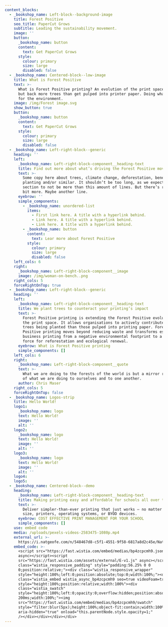 ```yaml
---
content_blocks:
  - _bookshop_name: Left-block--background-image
    title: Forest Positive
    seo_title: PaperCut Grows
    subtitle: Leading the sustainability movement.
    image: ''
    button:
      _bookshop_name: button
      content:
        text: Get PaperCut Grows
      style:
        colour: primary
        size: large
        disabled: false
  - _bookshop_name: Centered-block--low-image
    title: What is Forest Positive
    text: >-
      What is Forest Positive printing? An evolution of the print space, putting
      but back more trees than get pulped into printer paper. Doing what’s right
      for the environment.
    image: /img/Forest image.svg
    show_button: true
    button:
      _bookshop_name: button
      content:
        text: Get PaperCut Grows
      style:
        colour: primary
        size: large
        disabled: false
  - _bookshop_name: Left-right-block--generic
    heading: ''
    left:
      _bookshop_name: Left-right-block-component__heading-text
      title: Find out more about what’s driving the Forest Positive movement
      text: >-
        Some copy here about trees, climate change, deforestation, benefits of
        planting and/or similar. It shouldn’t be too long, as we expect this
        section to not be more than this amount of lines. But there’s room for a
        bit more. Maybe another line.
      eyebrow: ''
      simple_components:
        - _bookshop_name: unordered-list
          items:
            - First link here. A title with a hyperlink behind.
            - Link here. A title with a hyperlink behind.
            - Link here. A title with a hyperlink behind.
        - _bookshop_name: button
          content:
            text: Lear more about Forest Positive
          style:
            colour: primary
            size: large
            disabled: false
    left_cols: 6
    right:
      _bookshop_name: Left-right-block-component__image
      image: /img/woman-on-bench..png
    right_cols: 5
    forceRightOnTop: true
  - _bookshop_name: Left-right-block--generic
    heading: ''
    left:
      _bookshop_name: Left-right-block-component__heading-text
      title: We plant trees to counteract your printing’s impact
      text: >-
        Forest Positive printing is extending the Forest Positive evolution into
        the print space. It allows organisations to actively contribute to more
        trees being planted than those pulped into printing paper. Forest
        Positive printing moves beyond reducing waste and transforms essential
        business printing from a negative environmental footprint to a positive
        force for reforestation and ecological renewal.
      eyebrow: What is Forest Positive printing
      simple_components: []
    left_cols: 6
    right:
      _bookshop_name: Left-right-block-component__quote
      text: >-
        What we are doing to the forests of the world is but a mirror reflection
        of what we are doing to ourselves and to one another.
      author: Chris Maser
    right_cols: 5
    forceRightOnTop: false
  - _bookshop_name: Logos-strip
    title: Hello World!
    logo1:
      _bookshop_name: logo
      text: Hello World!
      image: ''
      alt: ''
    logo2:
      _bookshop_name: logo
      text: Hello World!
      image: ''
      alt: ''
    logo3:
      _bookshop_name: logo
      text: Hello World!
      image: ''
      alt: ''
    logo4:
    logo5:
  - _bookshop_name: Centered-block--demo
    heading:
      _bookshop_name: Left-right-block-component__heading-text
      title: Making printing easy and affordable for schools all over the globe
      text: >-
        Deliver simpler-than-ever printing that just works – no matter your
        size, printers, operating systems, or BYOD devices.
      eyebrow: COST EFFECTIVE PRINT MANAGEMENT FOR YOUR SCHOOL
      simple_components: []
    use: embed code
    media: /uploads/pexels-videos-2583475-1080p.mp4
    external_url: >-
      https://i.natgeofe.com/n/548467d8-c5f1-4551-9f58-6817a8d2c45e/NationalGeographic_2572187_square.jpg
    embed_code: >-
      <script src="https://fast.wistia.com/embed/medias/bp4zcpcmh9.jsonp"
      async></script><script
      src="https://fast.wistia.com/assets/external/E-v1.js" async></script><div
      class="wistia_responsive_padding" style="padding:56.25% 0 0
      0;position:relative;"><div class="wistia_responsive_wrapper"
      style="height:100%;left:0;position:absolute;top:0;width:100%;"><div
      class="wistia_embed wistia_async_bp4zcpcmh9 seo=true videoFoam=true"
      style="height:100%;position:relative;width:100%"><div
      class="wistia_swatch"
      style="height:100%;left:0;opacity:0;overflow:hidden;position:absolute;top:0;transition:opacity
      200ms;width:100%;"><img
      src="https://fast.wistia.com/embed/medias/bp4zcpcmh9/swatch"
      style="filter:blur(5px);height:100%;object-fit:contain;width:100%;" alt=""
      aria-hidden="true" onload="this.parentNode.style.opacity=1;"
      /></div></div></div></div>
---
```

